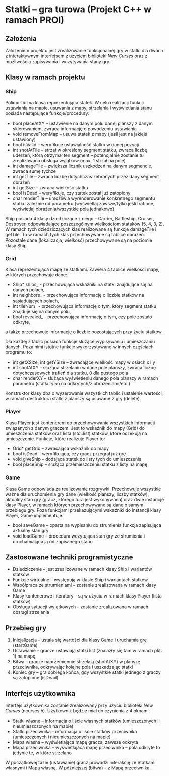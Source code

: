 # Statki – gra turowa (Projekt C++ w ramach PROI)

## Założenia

Założeniem projektu jest zrealizowanie funkcjonalnej gry w statki dla dwóch z interaktywnym interfejsem z użyciem biblioteki _New Curses_ oraz z możliwością zapisywania i wczytywania stany gry.

## Klasy w ramach projektu

### Ship

Polimorficzna klasa reprezentująca statek. W celu realizacji funkcji ustawiania na mapie, usuwania z mapy, strzelania i wyświetlania stanu posiada następujące funkcje/procedury:

- bool placeAtXY – ustawienie na danym polu danej planszy z danym skierowaniem, zwraca informację o powodzeniu ustawiania
- void removeFromMap – usuwa statek z mapy (jeśli jest na jakiejś ustawiony)
- bool isValid – weryfikuje ustawialność statku w danej pozycji
- int shotAtTile – strzał w określony segment statku, zwraca liczbę uderzeń, którą otrzymał ten segment – potencjalnie zostanie tu zrealizowana obsługa wyjątków (max. 1 strzał na pole)
- int damageTile – zwiększa licznik uszkodzeń na danym segmencie, zwraca sumę tychże
- int getTile – zwraca liczbę dotychczas zebranych przez dany segment obrażeń
- int getSize – zwraca wielkość statku
- bool isDead – weryfikuje, czy statek został już zatopiony
- char renderTile – umożliwia wyrenderowanie konkretnego segmentu statku zależnie od parametru (wyświetlaj zawsze/tylko jeśli trafione, wyświetlaj obrażenia/wszystkie pola jednakowo)

Ship posiada 4 klasy dziedziczące z niego – Carrier, Battleship, Cruiser, Destroyer, odpowiadające poszczególnym wielkościom stataków (5, 4, 3, 2). W ramach tych dziedziczących klas realizowane są funkcje damageTile i getTile. To w ramach tych klas przechowywane są tablice obrażeń. Pozostałe dane (lokalizacja, wielkość) przechowywane są na poziomie klasy Ship

### Grid

Klasa reprezentująca mapę ze statkami. Zawiera 4 tablice wielkości mapy, w których przechowuje dane:

- Ship\* ships\_ - przechowująca wskaźniki na statki znajdujące się na danych polach,
- int neighbors\_ - przechowująca informację o liczbie statków na sąsiadujących polach,
- int tileNum\_ - przechowująca informację o tym, który segment statku znajduje się na danym polu,
- bool revealed\_ - przechowująca informację o tym, czy pole zostało odkryte,

a także przechowuje informację o liczbie pozostających przy życiu statków.

Dla każdej z tablic posiada funkcje służące wypisywaniu i umieszczaniu danych. Poza nimi istotne funkcje wykorzystywane w innych częściach programu to:

- int getXSize, int getYSize – zwracające wielkość mapy w osiach x i y
- int shotAtXY – służąca strzelaniu w dane pole planszy, zwraca liczbę dotychczasowych trafień dla statku, 0 dla pustego pola
- char renderXY – służąca wyświetleniu danego pola planszy w ramach parametru (statki tylko na odkrytych/z obrażeniami/etc.)

Konstruktor klasy dba o wyzerowanie wszystkich tablic i ustalenie wartości, w ramach destruktora statki z planszy są usuwane z gry (delete).

### Player

Klasa Player jest kontenerem do przechowywania wszystkich informacji związanych z danym graczem. Jest to wskaźnik do mapy (Grid) do umieszczenia statków oraz lista (std::list) statków, które oczekują na umieszczenie. Funkcje, które realizuje Player to:

- Grid\* getGrid – zwracająca wskaźnik do mapy
- bool isDead – weryfikująca, czy gracz przegrał już grę
- void giveShip – dodająca statek do listy tych do umieszczenia
- bool placeShip – służąca przemieszczeniu statku z listy na mapę

### Game

Klasa Game odpowiada za realizowanie rozgrywki. Przechowuje wszystkie ważne dla uruchomienia gry dane (wielkość planszy, liczby statków), aktualny stan gry (gracz, którego tura jest wykonywana) oraz dwie instancje klasy Player, w ramach których przechowywane są dane o samym przebiegu gry. Poza funkcjami przekazującymi wskaźniki do instancji klasy Player, Game implementuje:

- bool saveGame – oparta na wypisaniu do strumienia funkcja zapisująca aktualny stan gry
- void loadGame – procedura wczytująca stan gry ze strumienia i uruchamiająca ją od zapisanego stanu

## Zastosowane techniki programistyczne

- Dziedziczenie – jest zrealizowane w ramach klasy Ship i wariantów statków
- Funkcje wirtualne – występują w klasie Ship i wariantach statków
- Współpraca ze strumieniami – zostanie zrealizowana w ramach klasy Game
- Klasy kontenerowe i iteratory – są w użyciu w ramach klasy Player (lista statków)
- Obsługa sytuacji wyjątkowych – zostanie zrealizowana w ramach obsługi strzelania

## Przebieg gry

1. Inicjalizacja – ustala się wartości dla klasy Game i uruchamia grę (startGame)
2. Ustawianie – gracze ustawiają statki list (znalazły się tam w ramach pkt. 1) na mapę
3. Bitwa – gracze naprzemiennie strzelają (shotAtXY) w planszę przeciwnika, odkrywając kolejne pola i uszkadzając statki
4. Koniec gry – gra dobiega końca, gdy wszystkie statki jednego z graczy są zatopione (isDead)

## Interfejs użytkownika

Interfejs użytkownika zostanie zrealizowany przy użyciu biblioteki _New Curses_ (ncurses.h). Użytkownik będzie miał do czynienia z 4 oknami:

- Statki własne – informacja o liście własnych statków (umieszczonych i nieumieszczonych na mapie)
- Statki przeciwnika - informacja o liście statków przeciwnika (umieszczonych i nieumieszczonych na mapie)
- Mapa własna – wyświetlająca mapę gracza, zawsze odkryta
- Mapa przeciwnika – wyświetlająca mapę przeciwnika – pola odkryte to jedynie te, w które strzelano

W początkowej fazie (ustawianie) gracz prowadzi interakcję ze Statkami własnymi i Mapą własną. W późniejszej (bitwa) – z Mapą przeciwnika.

